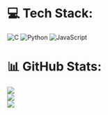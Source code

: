 
# 💻 Tech Stack:
![C](https://img.shields.io/badge/c-%2300599C.svg?style=for-the-badge&logo=c&logoColor=white) ![Python](https://img.shields.io/badge/python-3670A0?style=for-the-badge&logo=python&logoColor=ffdd54) ![JavaScript](https://img.shields.io/badge/javascript-%23323330.svg?style=for-the-badge&logo=javascript&logoColor=%23F7DF1E)
# 📊 GitHub Stats:
![](https://github-readme-stats.vercel.app/api?username=Alexandreprog&theme=dark&hide_border=false&include_all_commits=true&count_private=true)<br/>
![](https://github-readme-streak-stats.herokuapp.com/?user=Alexandreprog&theme=dark&hide_border=false)<br/>
![](https://github-readme-stats.vercel.app/api/top-langs/?username=Alexandreprog&theme=dark&hide_border=false&include_all_commits=true&count_private=true&layout=compact)

<!-- Proudly created with GPRM ( https://gprm.itsvg.in ) -->
